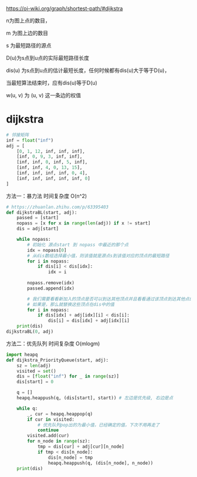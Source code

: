 https://oi-wiki.org/graph/shortest-path/#dijkstra

n为图上点的数目，

m 为图上边的数目 

s 为最短路径的源点 

D(u)为s点到u点的实际最短路径长度 

dis(u) 为s点到u点的估计最短长度，任何时候都有dis(u)大于等于D(u)，

当最短算法结束时，应有dis(u)等于D(u) 

w(u, v) 为 (u, v) 这一条边的权值

# dijkstra

```python
# 邻接矩阵
inf = float("inf")
adj = [
    [0, 1, 12, inf, inf, inf],
    [inf, 0, 9, 3, inf, inf],
    [inf, inf, 0, inf, 5, inf],
    [inf, inf, 4, 0, 13, 15],
    [inf, inf, inf, inf, 0, 4],
    [inf, inf, inf, inf, inf, 0]
]
```

方法一：暴力法 时间复杂度 O(n^2)

```python
# https://zhuanlan.zhihu.com/p/63395403
def dijkstraBL(start, adj):
    passed = [start]
    nopass = [x for x in range(len(adj)) if x != start]
    dis = adj[start]

    while nopass:
        # 初始化 源点start 到 nopass 中最近的那个点
        idx = nopass[0]
        # 从dis数组选择最小值，则该值就是源点s到该值对应的顶点的最短路径
        for i in nopass:
            if dis[i] < dis[idx]:
                idx = i
        
        nopass.remove(idx)
        passed.append(idx)

        # 我们需要看看新加入的顶点是否可以到达其他顶点并且看看通过该顶点到达其他点的路径长度是否比源点直接到达短，
        # 如果是，那么就替换这些顶点在dis中的值
        for i in nopass:
            if dis[idx] + adj[idx][i] < dis[i]:
                dis[i] = dis[idx] + adj[idx][i]
    print(dis)
dijkstraBL(0, adj)
```

方法二：优先队列 时间复杂度  O(mlogm)

```python
import heapq
def dijkstra_PriorityQueue(start, adj):
    sz = len(adj)
    visited = set()
    dis = [float("inf") for _ in range(sz)]
    dis[start] = 0

    q = []
    heapq.heappush(q, (dis[start], start)) # 左边是优先级, 右边是点

    while q:
        _, cur = heapq.heappop(q)
        if cur in visited:
            # 优先队列pop出的为最小值，已经确定的值，下次不用再走了
            continue
        visited.add(cur)
        for n_node in range(sz):
            tmp = dis[cur] + adj[cur][n_node]
            if tmp < dis[n_node]:
                dis[n_node] = tmp
                heapq.heappush(q, (dis[n_node], n_node))
    print(dis)
```

